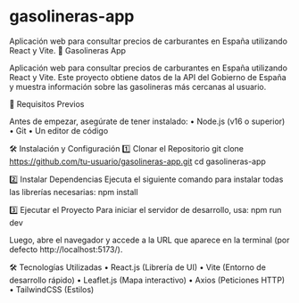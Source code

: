 # gasolineras-app
Aplicación web para consultar precios de carburantes en España utilizando React y Vite.
🚀 Gasolineras App

Aplicación web para consultar precios de carburantes en España utilizando React y Vite.
Este proyecto obtiene datos de la API del Gobierno de España y muestra información sobre las gasolineras más cercanas al usuario.

📌 Requisitos Previos

Antes de empezar, asegúrate de tener instalado:
	•	Node.js (v16 o superior) 
	•	Git 
	•	Un editor de código 

🛠️ Instalación y Configuración
1️⃣ Clonar el Repositorio
git clone https://github.com/tu-usuario/gasolineras-app.git
cd gasolineras-app

2️⃣ Instalar Dependencias
Ejecuta el siguiente comando para instalar todas las librerías necesarias:
npm install

3️⃣ Ejecutar el Proyecto
Para iniciar el servidor de desarrollo, usa:
npm run dev

Luego, abre el navegador y accede a la URL que aparece en la terminal (por defecto http://localhost:5173/).

🛠️ Tecnologías Utilizadas
	•	React.js (Librería de UI)
	•	Vite (Entorno de desarrollo rápido)
	•	Leaflet.js (Mapa interactivo)
	•	Axios (Peticiones HTTP)
	•	TailwindCSS (Estilos)
